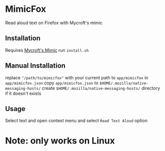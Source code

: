 # MimicFox
Read aloud text on Firefox with Mycroft's mimic

## Installation
Requires [Mycroft's Mimic](https://mimic.mycroft.ai/ "Mycroft's Mimic")
run  `install.sh`

## Manual Installation
replace `"/path/to/mimicfox"` with your current path to `app/mimicfox` in `app/mimicfox.json`
copy `app/mimicfox.json` to `$HOME/.mozilla/native-messaging-hosts/`
create `$HOME/.mozilla/native-messaging-hosts/` directory if it doesn't exists

## Usage 
Select text and open context menu and select  `Read Text Aloud` option

# Note: only works on Linux
